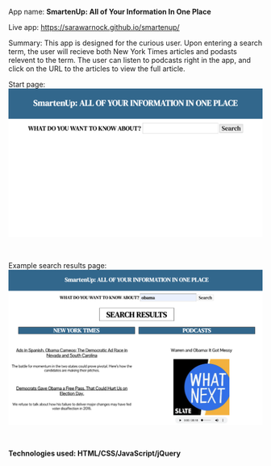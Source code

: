 App name: **SmartenUp: All of Your Information In One Place**

Live app: https://sarawarnock.github.io/smartenup/

Summary: This app is designed for the curious user. Upon entering a search term, the user will recieve both New York Times articles and podasts relevent to the term. The user can listen to podcasts right in the app, and click on the URL to the articles to view the full article.

Start page:
![Start Page](Startpage.png)

<br>

Example search results page:
![Search Results](SearchResults.png)

<br>

**Technologies used: HTML/CSS/JavaScript/jQuery**